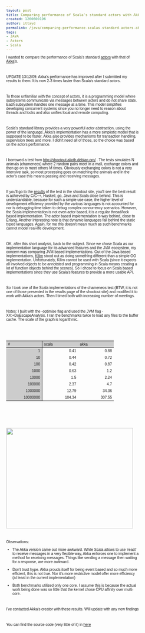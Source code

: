```yaml
---
layout: post
title: Comparing performance of Scala's standard actors with Akka
created: 1260600196
author: ittayd
permalink: /java/comparing-performance-scalas-standard-actors-akka
tags:
- JAVA
- Actors
- Scala
---
```

<p style="margin-bottom: 0in;">I wanted to compare the performance of Scala's standard <a href="http://www.scala-lang.org/node/242">actors</a> with that of <a href="http://wiki.github.com/jboner/akka">Akka</a>'s.</p>
<p style="margin-bottom: 0in;">&nbsp;</p>
<p style="margin-bottom: 0in;">UPDATE 13/12/09: Akka's performance has improved after I submitted my results to them. It is now 2-3 times faster than Scala's standard actors.</p>
<p style="margin-bottom: 0in;">&nbsp;</p>
<p style="margin-bottom: 0in;">To those unfamiliar with the concept of actors, it is a programming model where subsystems communicate via messages between actors and do not share state. Each subsystem handles one message at a time. This model simplifies developing concurrent systems since you no longer need to reason about threads and locks and also unifies local and remote computing.</p>
<p style="margin-bottom: 0in;">&nbsp;</p>
<p style="margin-bottom: 0in;">Scala's standard library provides a very powerful actor abstraction, using the power of the language. Akka's implementation has a more simplistic model that is supposed to be faster. Akka also provides mechanisms for transaction handling, supervision trees and more. I didn't need all of those, so the choice was based on the actors performance.</p>
<p style="margin-bottom: 0in;">&nbsp;</p>
<p style="margin-bottom: 0in;">I borrowed a test from <a href="http://shootout.alioth.debian.org/">http://shootout.alioth.debian.org/</a> . The tests simulates N animals (chameneos) where 2 random pairs meet in a mall, exchange colors and then go on to meet others M times. Obviously exchanging colors is not a very intensive task, so most processing goes on matching the animals and in the actor's case this means passing and receiving messages.</p>
<p style="margin-bottom: 0in;">&nbsp;</p>
<p style="margin-bottom: 0in;">If you'll go to the <a href="http://shootout.alioth.debian.org/u32q/benchmark.php?test=chameneosredux&amp;lang=all&amp;box=1">results</a> of the test in the shootout site, you'll see the best result is achieved by C/C++, Haskell, go, Java and Scala close behind. This is understandable, because for such a simple use case, the higher level of development efficiency provided by the various languages is not accounted for nor is debugging time taken to debug complex concurrency scenarios. However, the Scala implementation is not even actor based, it is a regular thread/lock based implementation. The actor based implementation is way behind, close to Erlang. Another interesting note is that dynamic languages fall behind the static typed languages.  Again, for me this doesn't mean much as such benchmarks cannot model real-life development.</p>
<p style="margin-bottom: 0in;">&nbsp;</p>
<p style="margin-bottom: 0in;">OK, after this short analysis, back to the subject. Since we chose Scala as our implementation language for its advanced features and the JVM ecosystem, my concern was comparing JVM based implementations. Out of the Java based implementations, <a href="http://kilim.malhar.net/">Kilim</a> stood out as doing something different than a simple OO implementation. Unfortunately, Kilim cannot be used with Scala (since it expects all involved objects to be annotated and programming in Scala means creating a lot of function objects behind the scenes). So I chose to focus on Scala based implementations since they use Scala's features to provide a more usable API.</p>
<p style="margin-bottom: 0in;">&nbsp;</p>
<p style="margin-bottom: 0in;">So I took one of the Scala implementations of the chameneos test (BTW, it is not one of those presented in the results page of the shootout site) and modified it to work with Akka's actors. Then I timed both with increasing number of meetings.</p>
<p style="margin-bottom: 0in;">&nbsp;</p>
<p style="margin-bottom: 0in;">Notes: I built with the -optimise flag and used the JVM flag -XX:+DoEscapeAnalysis. I ran the benchmarks twice to load any files to the buffer cache. The scale of the graph is logarithmic.</p>
<p style="margin-bottom: 0in;">&nbsp;</p>
<p style="margin-bottom: 0in;">&nbsp;</p>
<p>
<meta content="text/html; charset=utf-8" http-equiv="CONTENT-TYPE">
<meta content="OpenOffice.org 3.1  (Linux)" name="GENERATOR"> 	<style type="text/css">
		<!-- 
		BODY,DIV,TABLE,THEAD,TBODY,TFOOT,TR,TH,TD,P { font-family:"Arial"; font-size:x-small }
		 -->
	</style>
<table cols="3" cellspacing="0" border="0" rules="NONE" frame="VOID">
    <colgroup><col width="87" /><col width="87" /><col width="87" /></colgroup>
    <tbody>
        <tr>
            <td bgcolor="#cccccc" align="LEFT" width="87" height="18" style="border-right: 1px solid rgb(0, 0, 0); border-bottom: 1px solid rgb(0, 0, 0);">#</td>
            <td bgcolor="#cccccc" align="LEFT" width="87" style="border-bottom: 1px solid rgb(0, 0, 0);">scala</td>
            <td bgcolor="#cccccc" align="LEFT" width="87" style="border-bottom: 1px solid rgb(0, 0, 0);">akka</td>
        </tr>
        <tr>
            <td bgcolor="#cccccc" align="RIGHT" height="18" sdnum="1033;" sdval="1" style="border-right: 1px solid rgb(0, 0, 0);">1</td>
            <td align="RIGHT" sdnum="1033;" sdval="0.409">0.41</td>
            <td align="RIGHT" sdnum="1033;" sdval="0.877">0.88</td>
        </tr>
        <tr>
            <td bgcolor="#cccccc" align="RIGHT" height="18" sdnum="1033;" sdval="10" style="border-right: 1px solid rgb(0, 0, 0);">10</td>
            <td align="RIGHT" sdnum="1033;" sdval="0.438">0.44</td>
            <td align="RIGHT" sdnum="1033;" sdval="0.721">0.72</td>
        </tr>
        <tr>
            <td bgcolor="#cccccc" align="RIGHT" height="18" sdnum="1033;" sdval="100" style="border-right: 1px solid rgb(0, 0, 0);">100</td>
            <td align="RIGHT" sdnum="1033;" sdval="0.421">0.42</td>
            <td align="RIGHT" sdnum="1033;" sdval="0.866">0.87</td>
        </tr>
        <tr>
            <td bgcolor="#cccccc" align="RIGHT" height="18" sdnum="1033;" sdval="1000" style="border-right: 1px solid rgb(0, 0, 0);">1000</td>
            <td align="RIGHT" sdnum="1033;" sdval="0.631">0.63</td>
            <td align="RIGHT" sdnum="1033;" sdval="1.203">1.2</td>
        </tr>
        <tr>
            <td bgcolor="#cccccc" align="RIGHT" height="18" sdnum="1033;" sdval="10000" style="border-right: 1px solid rgb(0, 0, 0);">10000</td>
            <td align="RIGHT" sdnum="1033;" sdval="1.497">1.5</td>
            <td align="RIGHT" sdnum="1033;" sdval="2.243">2.24</td>
        </tr>
        <tr>
            <td bgcolor="#cccccc" align="RIGHT" height="18" sdnum="1033;" sdval="100000" style="border-right: 1px solid rgb(0, 0, 0);">100000</td>
            <td align="RIGHT" sdnum="1033;" sdval="2.367">2.37</td>
            <td align="RIGHT" sdnum="1033;" sdval="4.699">4.7</td>
        </tr>
        <tr>
            <td bgcolor="#cccccc" align="RIGHT" height="18" sdnum="1033;" sdval="1000000" style="border-right: 1px solid rgb(0, 0, 0);">1000000</td>
            <td align="RIGHT" sdnum="1033;" sdval="12.786">12.79</td>
            <td align="RIGHT" sdnum="1033;" sdval="34.355">34.36</td>
        </tr>
        <tr>
            <td bgcolor="#cccccc" align="RIGHT" height="18" sdnum="1033;" sdval="10000000" style="border-right: 1px solid rgb(0, 0, 0);">10000000</td>
            <td align="RIGHT" sdnum="1033;" sdval="104.339">104.34</td>
            <td align="RIGHT" sdnum="1033;" sdval="307.553">307.55</td>
        </tr>
    </tbody>
</table>
</meta>
</meta>
</p>
<p style="margin-bottom: 0in;">&nbsp;</p>
<p>&nbsp;</p>
<p>
<meta http-equiv="CONTENT-TYPE" content="text/html; charset=utf-8">
<meta name="GENERATOR" content="OpenOffice.org 3.1  (Linux)">                     </meta>
</meta>
</p>
<p style="margin-bottom: 0in;">&nbsp;</p>
<p style="margin-bottom: 0in;"><img width="344" height="272" alt="" src="/files/upload/14/bench_0.png" /></p>
<p style="margin-bottom: 0in;">&nbsp;</p>
<p style="margin-bottom: 0in;">Observations:</p>
<ul>
    <li>
    <p style="margin-bottom: 0in;">The Akka version came out more 	awkward. While Scala allows to use 'react' to receive messages in a 	very flexible way, Akka enforces one to implement a method for 	receiving messages. Things like sending a message then waiting for a 	response, are more awkward.</p>
    </li>
    <li>
    <p style="margin-bottom: 0in;">Don't trust hype. Akka prouds 	itself for being event based and so much more efficient, this is not 	true. Nor it's more restrictive model offer more efficiency (at 	least in the current implementation)</p>
    </li>
    <li>
    <p style="margin-bottom: 0in;">Both benchmarks utilized only one 	core. I assume this is because the actual work being done was so 	little that the kernel chose CPU affinity over multi-core.</p>
    </li>
</ul>
<p style="margin-bottom: 0in;">&nbsp;</p>
<p style="margin-bottom: 0in;">I've contacted Akka's creator with these results. Will update with any new findings</p>
<p style="margin-bottom: 0in;">&nbsp;</p>
<p style="margin-bottom: 0in;">You can find the source code (very little of it) in <a href="http://github.com/ittayd/scala-actors-benchmarks/">here</a></p>
<p style="margin-bottom: 0in;">&nbsp;</p>
<p style="margin-bottom: 0in;">&nbsp;</p>
<p>&nbsp;</p>
<p>&nbsp;</p>
